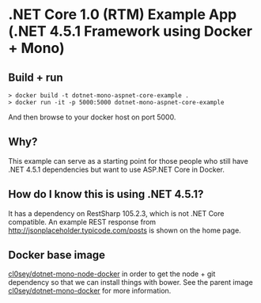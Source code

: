 # .NET Core 1.0 (RTM) Example App (.NET 4.5.1 Framework using Docker + Mono)

## Build + run
```
> docker build -t dotnet-mono-aspnet-core-example .
> docker run -it -p 5000:5000 dotnet-mono-aspnet-core-example
```
And then browse to your docker host on port 5000.

## Why?
This example can serve as a starting point for those people who still have .NET 4.5.1 dependencies but want to use ASP.NET Core in Docker.

## How do I know this is using .NET 4.5.1?
It has a dependency on RestSharp 105.2.3, which is not .NET Core compatible. An example REST response from http://jsonplaceholder.typicode.com/posts is shown on the home page.

## Docker base image
[cl0sey/dotnet-mono-node-docker](https://hub.docker.com/r/cl0sey/dotnet-mono-node-docker) in order to get the node + git dependency so that we can install things with bower.
See the parent image [cl0sey/dotnet-mono-docker](https://hub.docker.com/r/cl0sey/dotnet-mono-docker) for more information.
